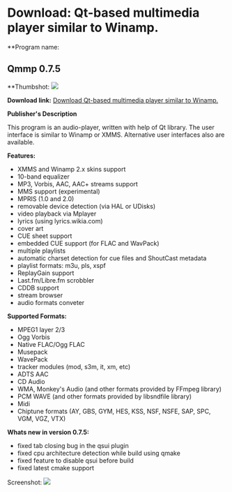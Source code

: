 # Download: Qt-based multimedia player similar to Winamp.

**Program name: 

## Qmmp 0.7.5

  
**Thumbshot: ![](http://www.freewarefiles.com/screenshot/qmmp_md.jpg)   
  
**Download link:** [Download Qt-based multimedia player similar to Winamp.](http://freewares.boysofts.com/Qmmp_program_82194.html)  
  


**Publisher's Description**  
  


This program is an audio-player, written with help of Qt library. The user interface is similar to Winamp or XMMS. Alternative user interfaces also are available. 

**Features:**

  * XMMS and Winamp 2.x skins support 
  * 10-band equalizer 
  * MP3, Vorbis, AAC, AAC+ streams support 
  * MMS support (experimental) 
  * MPRIS (1.0 and 2.0) 
  * removable device detection (via HAL or UDisks) 
  * video playback via Mplayer 
  * lyrics (using lyrics.wikia.com) 
  * cover art 
  * CUE sheet support 
  * embedded CUE support (for FLAC and WavPack) 
  * multiple playlists 
  * automatic charset detection for cue files and ShoutCast metadata 
  * playlist formats: m3u, pls, xspf 
  * ReplayGain support 
  * Last.fm/Libre.fm scrobbler 
  * CDDB support 
  * stream browser 
  * audio formats conveter 

**Supported Formats:**

  * MPEG1 layer 2/3 
  * Ogg Vorbis 
  * Native FLAC/Ogg FLAC 
  * Musepack 
  * WavePack 
  * tracker modules (mod, s3m, it, xm, etc) 
  * ADTS AAC 
  * CD Audio 
  * WMA, Monkey's Audio (and other formats provided by FFmpeg library) 
  * PCM WAVE (and other formats provided by libsndfile library) 
  * Midi 
  * Chiptune formats (AY, GBS, GYM, HES, KSS, NSF, NSFE, SAP, SPC, VGM, VGZ, VTX) 

**Whats new in version 0.7.5:**

  * fixed tab closing bug in the qsui plugin 
  * fixed cpu architecture detection while build using qmake 
  * fixed feature to disable qsui before build 
  * fixed latest cmake support 

  
  
Screenshot: ![](http://www.freewarefiles.com/screenshot/qmmp.jpg)
